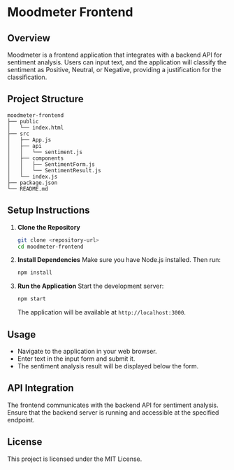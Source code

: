 # Moodmeter Frontend

## Overview
Moodmeter is a frontend application that integrates with a backend API for sentiment analysis. Users can input text, and the application will classify the sentiment as Positive, Neutral, or Negative, providing a justification for the classification.

## Project Structure
```
moodmeter-frontend
├── public
│   └── index.html
├── src
│   ├── App.js
│   ├── api
│   │   └── sentiment.js
│   ├── components
│   │   ├── SentimentForm.js
│   │   └── SentimentResult.js
│   └── index.js
├── package.json
└── README.md
```

## Setup Instructions

1. **Clone the Repository**
   ```bash
   git clone <repository-url>
   cd moodmeter-frontend
   ```

2. **Install Dependencies**
   Make sure you have Node.js installed. Then run:
   ```bash
   npm install
   ```

3. **Run the Application**
   Start the development server:
   ```bash
   npm start
   ```
   The application will be available at `http://localhost:3000`.

## Usage
- Navigate to the application in your web browser.
- Enter text in the input form and submit it.
- The sentiment analysis result will be displayed below the form.

## API Integration
The frontend communicates with the backend API for sentiment analysis. Ensure that the backend server is running and accessible at the specified endpoint.

## License
This project is licensed under the MIT License.